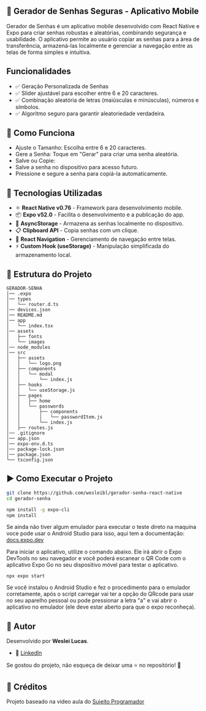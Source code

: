## 🔐 Gerador de Senhas Seguras - Aplicativo Mobile

Gerador de Senhas é um aplicativo mobile desenvolvido com React Native e Expo para criar senhas robustas e aleatórias, combinando segurança e usabilidade. O aplicativo permite ao usuário copiar as senhas para a área de transferência, armazená-las localmente e gerenciar a navegação entre as telas de forma simples e intuitiva.

## Funcionalidades
- ✅ Geração Personalizada de Senhas
- ✅ Slider ajustável para escolher entre 6 e 20 caracteres.
- ✅ Combinação aleatória de letras (maiúsculas e minúsculas), números e símbolos.
- ✅ Algoritmo seguro para garantir aleatoriedade verdadeira.

## 📲 Como Funciona
- Ajuste o Tamanho: Escolha entre 6 e 20 caracteres.
- Gere a Senha: Toque em "Gerar" para criar uma senha aleatória.
- Salve ou Copie:
- Salve a senha no dispositivo para acesso futuro.
- Pressione e segure a senha para copiá-la automaticamente.

## 🚀 Tecnologias Utilizadas  

- ⚛️ **React Native v0.76** - Framework para desenvolvimento mobile.  
- 📦 **Expo v52.0** - Facilita o desenvolvimento e a publicação do app.  
- 💾 **AsyncStorage** - Armazena as senhas localmente no dispositivo.  
- 📋 **Clipboard API** - Copia senhas com um clique.  
- 🔀 **React Navigation** - Gerenciamento de navegação entre telas.  
- ⚡ **Custom Hook (useStorage)** - Manipulação simplificada do armazenamento local.  

## 📁 Estrutura do Projeto

```
GERADOR-SENHA
│── .expo
│── types
│   └── router.d.ts
│── devices.json
│── README.md
│── app
│   └── index.tsx
│── assets
│   ├── fonts
│   └── images
│── node_modules
│── src
│   ├── assets
│   │   └── logo.png
│   ├── components
│   │   └── modal
│   │       └── index.js
│   ├── hooks
│   │   └── useStorage.js
│   ├── pages
│   │   ├── home
│   │   └── passwords
│   │       ├── components
│   │       │   └── passwordItem.js
│   │       └── index.js
│   ├── routes.js
│── .gitignore
│── app.json
│── expo-env.d.ts
│── package-lock.json
│── package.json
└── tsconfig.json
```

## ▶ Como Executar o Projeto
```bash
git clone https://github.com/wesleibl/gerador-senha-react-native
cd gerador-senha

npm install -g expo-cli
npm install
```

Se ainda não tiver algum emulador para executar o teste direto na maquina voce pode usar o Android Studio para isso, aqui tem a documentação: [docs.expo.dev](https://docs.expo.dev/workflow/android-studio-emulator/)

Para iniciar o aplicativo, utilize o comando abaixo. Ele irá abrir o Expo DevTools no seu navegador e você poderá escanear o QR Code com o aplicativo Expo Go no seu dispositivo móvel para testar o aplicativo.

```
npx expo start
```
Se você instalou o Android Studio e fez o procedimento para o emulador corretamente, após o script carregar vai ter a opção do QRcode para usar no seu aparelho pessoal ou pode pressionar a letra "a" e vai abrir o aplicativo no emulador (ele deve estar aberto para que o expo reconheça).

## 👤 Autor  

Desenvolvido por **Weslei Lucas**.  

- 💼 [LinkedIn](https://www.linkedin.com/in/wesleibl/)

Se gostou do projeto, não esqueça de deixar uma ⭐ no repositório! 🚀

## 🌟 Créditos
Projeto baseado na video aula do [Sujeito Programador](https://www.youtube.com/@Sujeitoprogramador)
